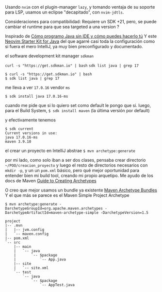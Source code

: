 Usando `nvim` con el plugin-manager `lazy`, y tomando ventaja de su soporte para LSP, usamos un eclipse "decapitado", con `nvim-jdtls`. 

Consideraciones para compatibilidad: Requiere un SDK +21, pero, se puede cambiar el runtime para que sea targeted a una version ?

Inspirado de [Cómo programo Java sin IDE y cómo puedes hacerlo tú](https://youtu.be/9HqgUo7kduk?si=TT_KtfWGVTSFWRum&t=754)
Y este [Neovim Starter Kit for Java](https://github.com/bcampolo/nvim-starter-kit/tree/java#neovim-starter-kit-for-java-) del que agarré casi toda la configuración como si fuera el mero IntelliJ, ya muy bien preconfigurado y documentado. 



el software development kit manager `sdkman`


`curl -s "https://get.sdkman.io" | bash`
`sdk list java | grep 17`

```
$ curl -s "https://get.sdkman.io" | bash
$ sdk list java | grep 17
```

me lleva a ver `17.0.16` vendor `ms`

`$ sdk install java 17.0.16-ms`

cuando me pide que si lo quiero set como default le pongo que si.
luego, para el Build System, `$ sdk install maven`
(la última versión por default)

y efectivamente tenemos
```
$ sdk current
Current versions in use:
java 17.0.16-ms
maven 3.9.10
```

el crear un proyecto en IntelliJ abstrae `$ mvn archetype:generate`

por mi lado, como solo iban  a ser dos clases, pensaba crear directorio `~/POO/creacion_proyecto`
y luego el resto de directorios necesarios con `mkdir -p`, y un un `pom.xml` básico, pero qué mejor oportunidad para entender bien mi build tool, creando mi propio arquetipo. Me ayudo de los docs de Maven [Guide to Creating Archetypes](https://maven.apache.org/guides/mini/guide-creating-archetypes.html)

O creo que mejor usamos un bundle ya existente [Maven Archetype Bundles](https://maven.apache.org/archetypes/index.html)
Y el que más se parece es el Maven Simple Project Archetype

```
$ mvn archetype:generate -DarchetypeGroupId=org.apache.maven.archetypes -DarchetypeArtifactId=maven-archetype-simple -DarchetypeVersion=1.5

project
|-- .mvn
|   |-- jvm.config
|   `-- maven.config
|-- pom.xml
`-- src
    |-- main
    |   `-- java
    |       `-- $package
    |           `-- App.java
    |-- site
    |   `-- site.xml
    `-- test
        `-- java
            `-- $package
                `-- AppTest.java
```
